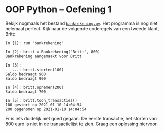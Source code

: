 # OOP Python – Oefening 1

Bekijk nogmaals het bestand [`bankrekening.py`](../bestanden/bankrekening.py).  Het programma is nog niet helemaal perfect. Kijk naar de volgende coderegels van een tweede klant, Britt:

```ipython
In [1]: run "bankrekening"

In [2]: britt = Bankrekening("Britt", 800)
Bankrekening aangemaakt voor Britt

In [3]: 
   ...: britt.storten(100)
Saldo bedraagt 900
Saldo bedraagt 900

In [4]: britt.opnemen(200)
Saldo bedraagt 700

In [5]: britt.toon_transacties()
100 gestort op 2021-01-10 14:04:54
200 opgenomen op 2021-01-10 14:04:54
``` 

Er is iets duidelijk niet goed gegaan. De eerste transactie, het storten van 800 euro is niet in de transactielijst te zien. Graag een oplossing hiervoor.